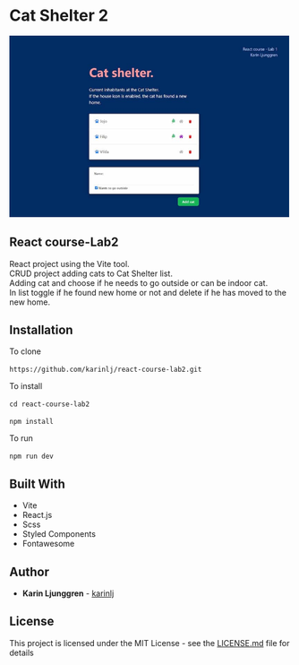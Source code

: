 # Cat Shelter 2

<img width="500px" src="./src/assets/Screenshot_new.jpg" alt="Cat Shelter" />

## React course-Lab2

React project using the Vite tool. <br/>
CRUD project adding cats to Cat Shelter list. <br/>
Adding cat and choose if he needs to go outside or can be indoor cat. <br/>
In list toggle if he found new home or not and delete if he has moved to the new home.

## Installation

To clone

`https://github.com/karinlj/react-course-lab2.git`

To install

`cd react-course-lab2`

`npm install`

To run

`npm run dev`

## Built With

- Vite
- React.js
- Scss
- Styled Components
- Fontawesome

## Author

- **Karin Ljunggren** - [karinlj](https://github.com/karinlj)

## License

This project is licensed under the MIT License - see the [LICENSE.md](LICENSE.md) file for details
